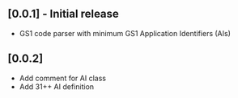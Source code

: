 ## [0.0.1] - Initial release
* GS1 code parser with minimum GS1 Application Identifiers (AIs)

## [0.0.2]
* Add comment for AI class
* Add 31++ AI definition